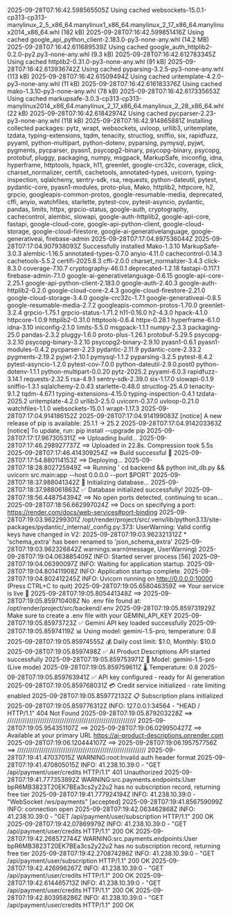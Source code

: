2025-09-28T07:16:42.598565505Z Using cached websockets-15.0.1-cp313-cp313-manylinux_2_5_x86_64.manylinux1_x86_64.manylinux_2_17_x86_64.manylinux2014_x86_64.whl (182 kB)
2025-09-28T07:16:42.599851416Z Using cached google_api_python_client-2.183.0-py3-none-any.whl (14.2 MB)
2025-09-28T07:16:42.611689539Z Using cached google_auth_httplib2-0.2.0-py2.py3-none-any.whl (9.3 kB)
2025-09-28T07:16:42.612783345Z Using cached httplib2-0.31.0-py3-none-any.whl (91 kB)
2025-09-28T07:16:42.613936742Z Using cached pyparsing-3.2.5-py3-none-any.whl (113 kB)
2025-09-28T07:16:42.61509494Z Using cached uritemplate-4.2.0-py3-none-any.whl (11 kB)
2025-09-28T07:16:42.616183376Z Using cached mako-1.3.10-py3-none-any.whl (78 kB)
2025-09-28T07:16:42.617335653Z Using cached markupsafe-3.0.3-cp313-cp313-manylinux2014_x86_64.manylinux_2_17_x86_64.manylinux_2_28_x86_64.whl (22 kB)
2025-09-28T07:16:42.61842974Z Using cached pycparser-2.23-py3-none-any.whl (118 kB)
2025-09-28T07:16:42.914865881Z Installing collected packages: pytz, wrapt, websockets, uvloop, urllib3, uritemplate, tzdata, typing-extensions, tqdm, tenacity, structlog, sniffio, six, rapidfuzz, pyyaml, python-multipart, python-dotenv, pyparsing, pymysql, pyjwt, pygments, pycparser, pyasn1, psycopg2-binary, psycopg-binary, psycopg, protobuf, pluggy, packaging, numpy, msgpack, MarkupSafe, iniconfig, idna, hyperframe, httptools, hpack, h11, greenlet, google-crc32c, coverage, click, charset_normalizer, certifi, cachetools, annotated-types, uvicorn, typing-inspection, sqlalchemy, sentry-sdk, rsa, requests, python-dateutil, pytest, pydantic-core, pyasn1-modules, proto-plus, Mako, httplib2, httpcore, h2, grpcio, googleapis-common-protos, google-resumable-media, deprecated, cffi, anyio, watchfiles, starlette, pytest-cov, pytest-asyncio, pydantic, pandas, limits, httpx, grpcio-status, google-auth, cryptography, cachecontrol, alembic, slowapi, google-auth-httplib2, google-api-core, fastapi, google-cloud-core, google-api-python-client, google-cloud-storage, google-cloud-firestore, google-ai-generativelanguage, google-generativeai, firebase-admin
2025-09-28T07:17:04.897536044Z 
2025-09-28T07:17:04.907938093Z Successfully installed Mako-1.3.10 MarkupSafe-3.0.3 alembic-1.16.5 annotated-types-0.7.0 anyio-4.11.0 cachecontrol-0.14.3 cachetools-5.5.2 certifi-2025.8.3 cffi-2.0.0 charset_normalizer-3.4.3 click-8.3.0 coverage-7.10.7 cryptography-46.0.1 deprecated-1.2.18 fastapi-0.117.1 firebase-admin-7.1.0 google-ai-generativelanguage-0.6.15 google-api-core-2.25.1 google-api-python-client-2.183.0 google-auth-2.40.3 google-auth-httplib2-0.2.0 google-cloud-core-2.4.3 google-cloud-firestore-2.21.0 google-cloud-storage-3.4.0 google-crc32c-1.7.1 google-generativeai-0.8.5 google-resumable-media-2.7.2 googleapis-common-protos-1.70.0 greenlet-3.2.4 grpcio-1.75.1 grpcio-status-1.71.2 h11-0.16.0 h2-4.3.0 hpack-4.1.0 httpcore-1.0.9 httplib2-0.31.0 httptools-0.6.4 httpx-0.28.1 hyperframe-6.1.0 idna-3.10 iniconfig-2.1.0 limits-5.5.0 msgpack-1.1.1 numpy-2.3.3 packaging-25.0 pandas-2.3.2 pluggy-1.6.0 proto-plus-1.26.1 protobuf-5.29.5 psycopg-3.2.10 psycopg-binary-3.2.10 psycopg2-binary-2.9.10 pyasn1-0.6.1 pyasn1-modules-0.4.2 pycparser-2.23 pydantic-2.11.9 pydantic-core-2.33.2 pygments-2.19.2 pyjwt-2.10.1 pymysql-1.1.2 pyparsing-3.2.5 pytest-8.4.2 pytest-asyncio-1.2.0 pytest-cov-7.0.0 python-dateutil-2.9.0.post0 python-dotenv-1.1.1 python-multipart-0.0.20 pytz-2025.2 pyyaml-6.0.3 rapidfuzz-3.14.1 requests-2.32.5 rsa-4.9.1 sentry-sdk-2.39.0 six-1.17.0 slowapi-0.1.9 sniffio-1.3.1 sqlalchemy-2.0.43 starlette-0.48.0 structlog-25.4.0 tenacity-9.1.2 tqdm-4.67.1 typing-extensions-4.15.0 typing-inspection-0.4.1 tzdata-2025.2 uritemplate-4.2.0 urllib3-2.5.0 uvicorn-0.37.0 uvloop-0.21.0 watchfiles-1.1.0 websockets-15.0.1 wrapt-1.17.3
2025-09-28T07:17:04.914186152Z 
2025-09-28T07:17:04.914199083Z [notice] A new release of pip is available: 25.1.1 -> 25.2
2025-09-28T07:17:04.914203363Z [notice] To update, run: pip install --upgrade pip
2025-09-28T07:17:17.967305311Z ==> Uploading build...
2025-09-28T07:17:46.298927737Z ==> Uploaded in 22.8s. Compression took 5.5s
2025-09-28T07:17:46.414309254Z ==> Build successful 🎉
2025-09-28T07:17:54.880114153Z ==> Deploying...
2025-09-28T07:18:28.802725949Z ==> Running '   cd backend && python init_db.py && uvicorn src.main:app --host 0.0.0.0 --port $PORT'
2025-09-28T07:18:37.988041342Z 🔄 Initializing database...
2025-09-28T07:18:37.988061863Z ✅ Database initialized successfully!
2025-09-28T07:18:56.448754394Z ==> No open ports detected, continuing to scan...
2025-09-28T07:18:56.662997024Z ==> Docs on specifying a port: https://render.com/docs/web-services#port-binding
2025-09-28T07:19:03.962299301Z /opt/render/project/src/.venv/lib/python3.13/site-packages/pydantic/_internal/_config.py:373: UserWarning: Valid config keys have changed in V2:
2025-09-28T07:19:03.962321312Z * 'schema_extra' has been renamed to 'json_schema_extra'
2025-09-28T07:19:03.962326842Z   warnings.warn(message, UserWarning)
2025-09-28T07:19:04.063885409Z INFO:     Started server process [56]
2025-09-28T07:19:04.06390097Z INFO:     Waiting for application startup.
2025-09-28T07:19:04.801411908Z INFO:     Application startup complete.
2025-09-28T07:19:04.802412245Z INFO:     Uvicorn running on http://0.0.0.0:10000 (Press CTRL+C to quit)
2025-09-28T07:19:05.658046359Z ==> Your service is live 🎉
2025-09-28T07:19:05.805441348Z ==> 
2025-09-28T07:19:05.859710408Z No .env file found at: /opt/render/project/src/backend/.env
2025-09-28T07:19:05.859731929Z Make sure to create a .env file with your GEMINI_API_KEY
2025-09-28T07:19:05.85973723Z ✅ Gemini API key loaded successfully
2025-09-28T07:19:05.85974119Z 📊 Using model: gemini-1.5-pro, temperature: 0.8
2025-09-28T07:19:05.85974555Z 💰 Daily cost limit: $1.0, Monthly: $10.0
2025-09-28T07:19:05.8597498Z ✅ AI Product Descriptions API started successfully
2025-09-28T07:19:05.859753971Z 🤖 Model: gemini-1.5-pro (Live mode)
2025-09-28T07:19:05.859759611Z 🌡️  Temperature: 0.8
2025-09-28T07:19:05.859763941Z ✅ API key configured - ready for AI generation
2025-09-28T07:19:05.859768031Z 💳 Credit service initialized - rate limiting enabled
2025-09-28T07:19:05.859772132Z 📋 Subscription plans initialized
2025-09-28T07:19:05.859776312Z INFO:     127.0.0.1:34564 - "HEAD / HTTP/1.1" 404 Not Found
2025-09-28T07:19:05.879203228Z ==> ///////////////////////////////////////////////////////////
2025-09-28T07:19:05.954351107Z ==> 
2025-09-28T07:19:06.029950427Z ==> Available at your primary URL https://ai-product-descriptions.onrender.com
2025-09-28T07:19:06.120444107Z ==> 
2025-09-28T07:19:06.195757756Z ==> ///////////////////////////////////////////////////////////
2025-09-28T07:19:41.47037015Z WARNING:root:Invalid auth header format
2025-09-28T07:19:41.470805015Z INFO:     41.238.10.39:0 - "GET /api/payment/user/credits HTTP/1.1" 401 Unauthorized
2025-09-28T07:19:41.777353892Z WARNING:src.payments.endpoints:User bpR6MB3823T20EK7BEa3cs2y22u2 has no subscription record, returning free tier
2025-09-28T07:19:41.777924194Z INFO:     41.238.10.39:0 - "WebSocket /ws/payments" [accepted]
2025-09-28T07:19:41.856759099Z INFO:     connection open
2025-09-28T07:19:42.063462868Z INFO:     41.238.10.39:0 - "GET /api/payment/user/subscription HTTP/1.1" 200 OK
2025-09-28T07:19:42.07869979Z INFO:     41.238.10.39:0 - "GET /api/payment/user/credits HTTP/1.1" 200 OK
2025-09-28T07:19:42.268572744Z WARNING:src.payments.endpoints:User bpR6MB3823T20EK7BEa3cs2y22u2 has no subscription record, returning free tier
2025-09-28T07:19:42.270874286Z INFO:     41.238.10.39:0 - "GET /api/payment/user/subscription HTTP/1.1" 200 OK
2025-09-28T07:19:42.426996267Z INFO:     41.238.10.39:0 - "GET /api/payment/user/credits HTTP/1.1" 200 OK
2025-09-28T07:19:42.614465713Z INFO:     41.238.10.39:0 - "GET /api/payment/user/credits HTTP/1.1" 200 OK
2025-09-28T07:19:42.803958286Z INFO:     41.238.10.39:0 - "GET /api/payment/user/credits HTTP/1.1" 200 OK